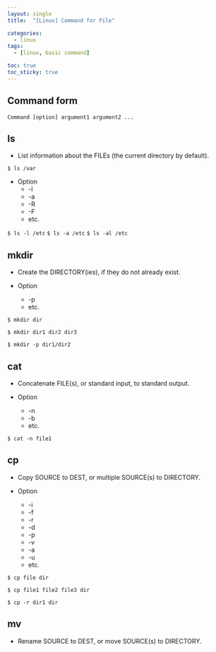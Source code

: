 ```yaml
---
layout: single
title:  "[Linux] Command for File"

categories:
  - linux
tags:
  - [linux, basic command]

toc: true
toc_sticky: true
---
```


## Command form
``
Command [option] argument1 argument2 ...
``

## ls

- List information about the FILEs (the current directory by default).

``
$ ls /var
``

- Option
  - -l
  - -a
  - -R
  - -F 
  - etc.

``
$ ls -l /etc
``
``
$ ls -a /etc
``
``
$ ls -al /etc
``

## mkdir

- Create the DIRECTORY(ies), if they do not already exist.

- Option
  - -p
  - etc.

``
$ mkdir dir
``

``
$ mkdir dir1 dir2 dir3
``

``
$ mkdir -p dir1/dir2
``

## cat

- Concatenate FILE(s), or standard input, to standard output.

- Option
  - -n
  - -b 
  - etc.

``
$ cat -n file1
``

## cp

- Copy SOURCE to DEST, or multiple SOURCE(s) to DIRECTORY.

- Option
  - -i
  - -f
  - -r
  - -d
  - -p
  - -v
  - -a
  - -u
  - etc.

``
$ cp file dir
``

``
$ cp file1 file2 file3 dir
``

``
$ cp -r dir1 dir
``

## mv

- Rename SOURCE to DEST, or move SOURCE(s) to DIRECTORY.



